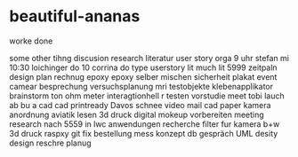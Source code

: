 # beautiful-ananas
worke done

some other tihng
discusion
research
literatur
user story
orga
9 uhr stefan mi
10:30 loichinger do
10 corrina do
type userstory
lit
much lit
5999
zeitpaln
design
plan
rechnug
epoxy
epoxy selber mischen
sicherheit
plakat
event camear
besprechung
versuchsplanung
mri testobjekte
klebenapplikator
brainstorm
ton
ohm meter
interagtionhell
r
testen
vorstudie
meet
tobi
lauch
ab
bu
a
cad
cad printready
Davos
schnee video
mail
cad
paper
kamera anordnung
aviatik lesen
3d druck
digital mokeup
vorbereiten
meeting\
research nach 5559 in lwc anwendungen
recherche filter fur kamera b+w
3d druck
raspxy
git fix
bestellung
mess konzept
db gespräch
UML
desity
design reschre
planug